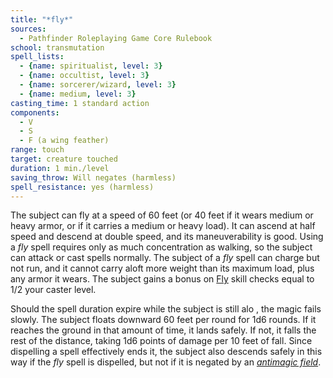 ```yaml
---
title: "*fly*"
sources:
  - Pathfinder Roleplaying Game Core Rulebook
school: transmutation
spell_lists:
  - {name: spiritualist, level: 3}
  - {name: occultist, level: 3}
  - {name: sorcerer/wizard, level: 3}
  - {name: medium, level: 3}
casting_time: 1 standard action
components:
  - V
  - S
  - F (a wing feather)
range: touch
target: creature touched
duration: 1 min./level
saving_throw: Will negates (harmless)
spell_resistance: yes (harmless)
---
```


The subject can fly at a speed of 60 feet (or 40 feet if it wears medium or heavy armor, or if it carries a medium or heavy load). It can ascend at half speed and descend at double speed, and its maneuverability is good. Using a *fly* spell requires only as much concentration as walking, so the subject can attack or cast spells normally. The subject of a *fly* spell can charge but not run, and it cannot carry aloft more weight than its maximum load, plus any armor it wears. The subject gains a bonus on [Fly](/skills/fly/) skill checks equal to 1/2 your caster level.

Should the spell duration expire while the subject is still alo , the magic fails slowly. The subject floats downward 60 feet per round for 1d6 rounds. If it reaches the ground in that amount of time, it lands safely. If not, it falls the rest of the distance, taking 1d6 points of damage per 10 feet of fall. Since dispelling a spell effectively ends it, the subject also descends safely in this way if the *fly* spell is dispelled, but not if it is negated by an [*antimagic field*](/spells/antimagic-field/).

